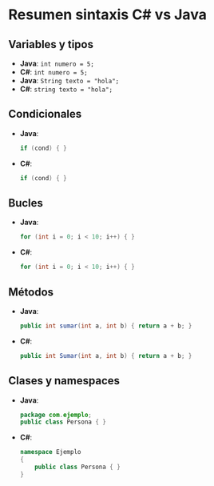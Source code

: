 # Resumen sintaxis C# vs Java

## Variables y tipos
- **Java**: `int numero = 5;`
- **C#**:  `int numero = 5;`
- **Java**: `String texto = "hola";`
- **C#**:  `string texto = "hola";`

## Condicionales
- **Java**:
  ```java
  if (cond) { }
  ```
- **C#**:
  ```csharp
  if (cond) { }
  ```

## Bucles
- **Java**:
  ```java
  for (int i = 0; i < 10; i++) { }
  ```
- **C#**:
  ```csharp
  for (int i = 0; i < 10; i++) { }
  ```

## Métodos
- **Java**:
  ```java
  public int sumar(int a, int b) { return a + b; }
  ```
- **C#**:
  ```csharp
  public int Sumar(int a, int b) { return a + b; }
  ```

## Clases y namespaces
- **Java**:
  ```java
  package com.ejemplo;
  public class Persona { }
  ```
- **C#**:
  ```csharp
  namespace Ejemplo
  {
      public class Persona { }
  }
  ```